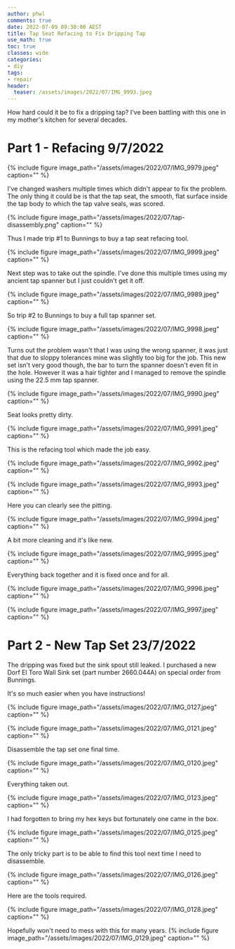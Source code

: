 ```yaml
---
author: phwl
comments: true
date: 2022-07-09 09:30:00 AEST
title: Tap Seat Refacing to Fix Dripping Tap
use_math: true
toc: true
classes: wide
categories:
- diy
tags:
- repair
header:
  teaser: /assets/images/2022/07/IMG_9993.jpeg
---
```

How hard could it be to fix a dripping tap? I've been battling with this 
one in my mother's kitchen for several decades.

# Part 1 - Refacing 9/7/2022
{% include figure image_path="/assets/images/2022/07/IMG_9979.jpeg" caption="" %}

I've changed washers multiple times which didn't appear to fix the problem. The only thing it could be is that the tap seat, the smooth, flat surface
inside the tap body to which the tap valve seals, was scored.

{% include figure image_path="/assets/images/2022/07/tap-disassembly.png" caption="" %}

Thus I made trip #1 to Bunnings to buy a tap seat refacing tool.

{% include figure image_path="/assets/images/2022/07/IMG_9999.jpeg" caption="" %}

Next step was to take out the spindle. I've done this multiple times
using my ancient tap spanner but I just couldn't get it off.

{% include figure image_path="/assets/images/2022/07/IMG_9989.jpeg" caption="" %}

So trip #2 to Bunnings to buy a full tap spanner set.

{% include figure image_path="/assets/images/2022/07/IMG_9998.jpeg" caption="" %}

Turns out the problem wasn't that I was using the wrong spanner, it was just that due to sloppy tolerances mine was slightly too big for the job. This new set isn't very good though, the bar to turn the spanner doesn't even fit in the hole. However it was a hair tighter and I managed to remove the spindle using the 22.5 mm tap spanner.


{% include figure image_path="/assets/images/2022/07/IMG_9990.jpeg" caption="" %}

Seat looks pretty dirty.

{% include figure image_path="/assets/images/2022/07/IMG_9991.jpeg" caption="" %}

This is the refacing tool which made the job easy.

{% include figure image_path="/assets/images/2022/07/IMG_9992.jpeg" caption="" %}

{% include figure image_path="/assets/images/2022/07/IMG_9993.jpeg" caption="" %}

Here you can clearly see the pitting.

{% include figure image_path="/assets/images/2022/07/IMG_9994.jpeg" caption="" %}

A bit more cleaning and it's like new.

{% include figure image_path="/assets/images/2022/07/IMG_9995.jpeg" caption="" %}

Everything back together and it is fixed once and for all.

{% include figure image_path="/assets/images/2022/07/IMG_9996.jpeg" caption="" %}

{% include figure image_path="/assets/images/2022/07/IMG_9997.jpeg" caption="" %}

# Part 2 - New Tap Set 23/7/2022
The dripping was fixed but the sink spout still leaked. I purchased a new
Dorf El Toro Wall Sink set (part number 2660.044A) on 
special order from Bunnings. 

It's so much easier when you have instructions!

{% include figure image_path="/assets/images/2022/07/IMG_0127.jpeg" caption="" %}

{% include figure image_path="/assets/images/2022/07/IMG_0121.jpeg" caption="" %}

Disassemble the tap set one final time.

{% include figure image_path="/assets/images/2022/07/IMG_0120.jpeg" caption="" %}

Everything taken out.

{% include figure image_path="/assets/images/2022/07/IMG_0123.jpeg" caption="" %}

I had forgotten to bring my hex keys but fortunately one came in the box.

{% include figure image_path="/assets/images/2022/07/IMG_0125.jpeg" caption="" %}

The only tricky part is to be able to find this tool next time I need to
disassemble.

{% include figure image_path="/assets/images/2022/07/IMG_0126.jpeg" caption="" %}

Here are the tools required.

{% include figure image_path="/assets/images/2022/07/IMG_0128.jpeg" caption="" %}

Hopefully won't need to mess with this for many years.
{% include figure image_path="/assets/images/2022/07/IMG_0129.jpeg" caption="" %}
